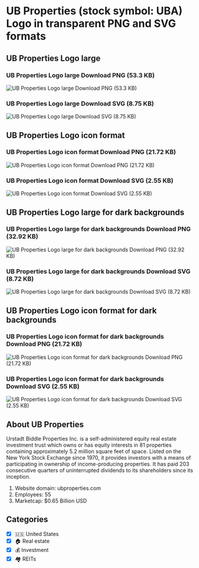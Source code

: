 # UB Properties (stock symbol: UBA) Logo in transparent PNG and SVG formats

## UB Properties Logo large

### UB Properties Logo large Download PNG (53.3 KB)

![UB Properties Logo large Download PNG (53.3 KB)](/img/orig/UBA_BIG-981b5d5d.png)

### UB Properties Logo large Download SVG (8.75 KB)

![UB Properties Logo large Download SVG (8.75 KB)](/img/orig/UBA_BIG-fb8f711b.svg)

## UB Properties Logo icon format

### UB Properties Logo icon format Download PNG (21.72 KB)

![UB Properties Logo icon format Download PNG (21.72 KB)](/img/orig/UBA-ef8f7e4f.png)

### UB Properties Logo icon format Download SVG (2.55 KB)

![UB Properties Logo icon format Download SVG (2.55 KB)](/img/orig/UBA-5218197c.svg)

## UB Properties Logo large for dark backgrounds

### UB Properties Logo large for dark backgrounds Download PNG (32.92 KB)

![UB Properties Logo large for dark backgrounds Download PNG (32.92 KB)](/img/orig/UBA_BIG.D-561c6861.png)

### UB Properties Logo large for dark backgrounds Download SVG (8.72 KB)

![UB Properties Logo large for dark backgrounds Download SVG (8.72 KB)](/img/orig/UBA_BIG.D-e19f196b.svg)

## UB Properties Logo icon format for dark backgrounds

### UB Properties Logo icon format for dark backgrounds Download PNG (21.72 KB)

![UB Properties Logo icon format for dark backgrounds Download PNG (21.72 KB)](/img/orig/UBA.D-57025087.png)

### UB Properties Logo icon format for dark backgrounds Download SVG (2.55 KB)

![UB Properties Logo icon format for dark backgrounds Download SVG (2.55 KB)](/img/orig/UBA.D-bcd22ba2.svg)

## About UB Properties

Urstadt Biddle Properties Inc. is a self-administered equity real estate investment trust which owns or has equity interests in 81 properties containing approximately 5.2 million square feet of space. Listed on the New York Stock Exchange since 1970, it provides investors with a means of participating in ownership of income-producing properties. It has paid 203 consecutive quarters of uninterrupted dividends to its shareholders since its inception.

1. Website domain: ubproperties.com
2. Employees: 55
3. Marketcap: $0.65 Billion USD


## Categories
- [x] 🇺🇸 United States
- [x] 🏠 Real estate
- [x] 💰 Investment
- [x] 🏘️ REITs
